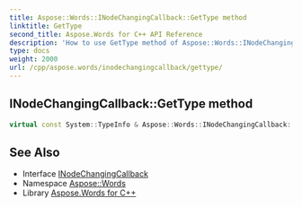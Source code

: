 ```yaml
---
title: Aspose::Words::INodeChangingCallback::GetType method
linktitle: GetType
second_title: Aspose.Words for C++ API Reference
description: 'How to use GetType method of Aspose::Words::INodeChangingCallback class in C++.'
type: docs
weight: 2000
url: /cpp/aspose.words/inodechangingcallback/gettype/
---
```

## INodeChangingCallback::GetType method




```cpp
virtual const System::TypeInfo & Aspose::Words::INodeChangingCallback::GetType() const override
```

## See Also

* Interface [INodeChangingCallback](../)
* Namespace [Aspose::Words](../../)
* Library [Aspose.Words for C++](../../../)

